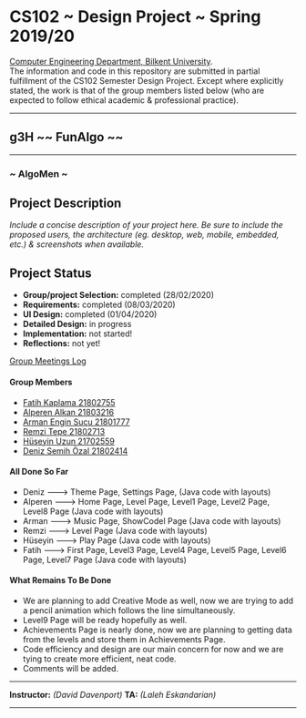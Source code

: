 
# CS102 ~ Design Project ~ Spring 2019/20
[Computer Engineering Department, Bilkent University](http://w3.cs.bilkent.edu.tr/en/).  
The information and code in this repository are submitted in partial fulfillment of the CS102 Semester Design Project. Except where explicitly stated, the work is that of the group members listed below (who are expected to follow ethical academic & professional practice).
****
## g3H ~~ FunAlgo ~~
****
### ~ AlgoMen ~

## Project Description
_Include a concise description of your project here. Be sure to include the proposed users, the architecture (eg. desktop, web, mobile, embedded, etc.) & screenshots when available._

## Project Status
+ **Group/project Selection:** completed (28/02/2020)
+ **Requirements:** completed (08/03/2020)
+ **UI Design:** completed (01/04/2020)
+ **Detailed Design:** in progress
+ **Implementation:** not started!
+ **Reflections:** not yet!

[Group Meetings Log](group/meetingslog.md)
#### Group Members
- [Fatih Kaplama      21802755](group/member1_log.md)    
- [Alperen Alkan     21803216](group/member2_log.md)
- [Arman Engin Sucu   21801777](group/member3_log.md)
- [Remzi Tepe         21802713](group/member4_log.md)
- [Hüseyin Uzun       21702559](group/member5_log.md)
- [Deniz Semih Özal     21802414](group/member6_log.md)

#### All Done So Far
+ Deniz ---> Theme Page, Settings Page, (Java code with layouts)
+ Alperen ---> Home Page, Level Page, Level1 Page, Level2 Page, Level8 Page (Java code with layouts)
+ Arman ---> Music Page, ShowCodeI Page (Java code with layouts)
+ Remzi ---> Level Page (Java code with layouts)
+ Hüseyin ---> Play Page (Java code with layouts)
+ Fatih ---> First Page, Level3 Page, Level4 Page, Level5 Page, Level6 Page, Level7 Page (Java code with layouts)

#### What Remains To Be Done
+ We are planning to add Creative Mode as well, now we are trying to add a pencil animation
which follows the line simultaneously. 
+ Level9 Page will be ready hopefully as well.
+ Achievements Page is nearly done, now we are planning to getting data from the levels and store them
in Achievements Page.
+ Code efficiency and design are our main concern for now and we are tying to create more efficient, neat code.
+ Comments will be added.


****
**Instructor:** _(David Davenport)_   **TA:**  _(Laleh Eskandarian)_
****
